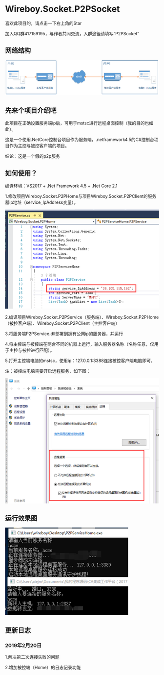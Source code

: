 # Wireboy.Socket.P2PSocket

喜欢此项目的，请点击一下右上角的Star

加入QQ群417159195，与作者共同交流，入群途径请填写“P2PSocket”

## 网络结构

![img4](Images/img4.png)

## 先来个项目介绍吧

此项目在正确设置服务端ip后，可用于mstsc进行远程桌面控制（我的目的也如此）。

这是一个使用.NetCore控制台项目作为服务端，.netframework4.5的C#控制台项目作为主控与被控客户端的项目。

结论：这是一个假的p2p服务

## 如何使用？

编译环境：VS2017 + .Net Framework 4.5  + .Net Core 2.1

1.修改项目Wireboy.Socket.P2PHome与项目Wireboy.Socket.P2PClient的服务器ip地址（service_IpAddress变量）。

![img1](Images/img1.png)

2.编译项目Wireboy.Socket.P2PService（服务端）、Wireboy.Socket.P2PHome（被控客户端）、Wireboy.Socket.P2PClient（主控客户端）

3.将服务端P2PService.dll部署到拥有公网ip的服务器，并运行

4.将主控端与被控端在两台不同的机器上运行，输入服务器名称（名称任意，仅用于主控与被控进行匹配）。

5.打开主控端电脑的mstsc，使用ip：127.0.0.1:3388连接被控客户端电脑即可。

注：被控端电脑需要开启远程服务，如下图：

![img2](Images/img2.png)

## 运行效果图

![img3](Images/img3.png)

## 更新日志

### 2019年2月20日

1.解决第二次连接失败的问题

2.增加被控端（Home）的日志记录功能




